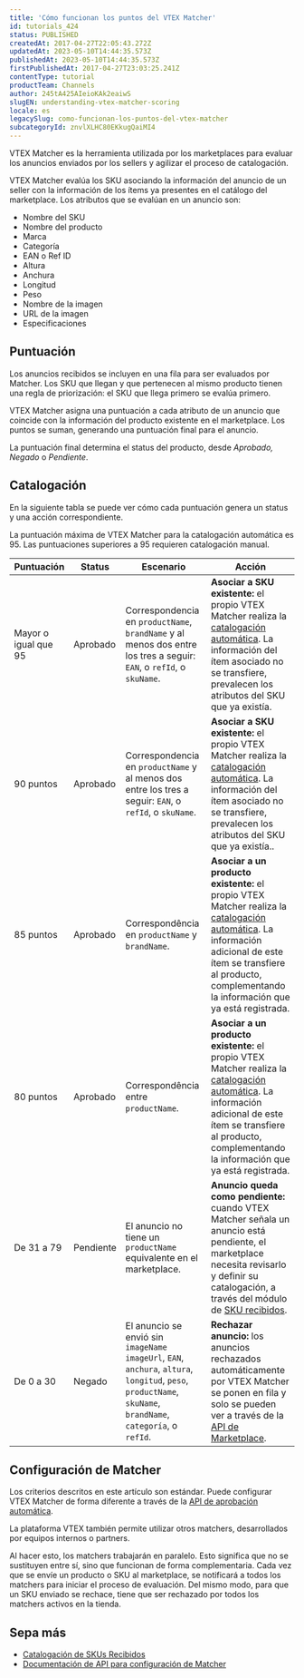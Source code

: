 ```yaml
---
title: 'Cómo funcionan los puntos del VTEX Matcher'
id: tutorials_424
status: PUBLISHED
createdAt: 2017-04-27T22:05:43.272Z
updatedAt: 2023-05-10T14:44:35.573Z
publishedAt: 2023-05-10T14:44:35.573Z
firstPublishedAt: 2017-04-27T23:03:25.241Z
contentType: tutorial
productTeam: Channels
author: 245tA425AIeioKAk2eaiwS
slugEN: understanding-vtex-matcher-scoring
locale: es
legacySlug: como-funcionan-los-puntos-del-vtex-matcher
subcategoryId: znvlXLHC80EKkugQaiMI4
---
```


VTEX Matcher es la herramienta utilizada por los marketplaces para evaluar los anuncios enviados por los sellers y agilizar el proceso de catalogación.

VTEX Matcher evalúa los SKU asociando la información del anuncio de un seller con la información de los ítems ya presentes en el catálogo del marketplace. Los atributos que se evalúan en un anuncio son:

- Nombre del SKU  
- Nombre del producto  
- Marca  
- Categoría
- EAN o Ref ID  
- Altura  
- Anchura  
- Longitud  
- Peso  
- Nombre de la imagen  
- URL de la imagen  
- Especificaciones  

## Puntuación 

Los anuncios recibidos se incluyen en una fila para ser evaluados por Matcher. Los SKU que llegan y que pertenecen al mismo producto tienen una regla de priorización: el SKU que llega primero se evalúa primero.

VTEX Matcher asigna una puntuación a cada atributo de un anuncio que coincide con la información del producto existente en el marketplace. Los puntos se suman, generando una puntuación final para el anuncio.

La puntuación final determina el status del producto, desde *Aprobado, Negado* o *Pendiente*. 

## Catalogación
En la siguiente tabla se puede ver cómo cada puntuación genera un status y una acción correspondiente.

<div class="alert alert-info">
La puntuación máxima de VTEX Matcher para la catalogación automática es 95. Las puntuaciones superiores a 95 requieren catalogación manual.
</div>

| Puntuación           | Status    | Escenario                                                                                                                                                        | Acción                                                                                                                                                                                                                                                                                                                    |
|----------------------|-----------|------------------------------------------------------------------------------------------------------------------------------------------------------------------|---------------------------------------------------------------------------------------------------------------------------------------------------------------------------------------------------------------------------------------------------------------------------------------------------------------------------|
| Mayor o igual que 95 | Aprobado  | Correspondencia en `productName`, `brandName` y al  menos dos entre los tres a seguir: `EAN`, o `refId`, o `skuName`.                                            |  **Asociar a SKU existente:** el propio VTEX Matcher realiza la [catalogación automática](/es/tutorial/manual-sku-cataloging--tutorials_396#opciones-de-catalogacion). La información del ítem asociado no se transfiere, prevalecen los atributos del SKU que ya existía.                           |
| 90 puntos            | Aprobado  | Correspondencia en `productName` y al  menos dos entre los tres a seguir: `EAN`, o `refId`, o `skuName`.                                                         |  **Asociar a SKU existente:** el propio VTEX Matcher realiza la [catalogación automática](/es/tutorial/manual-sku-cataloging--tutorials_396#opciones-de-catalogacion). La información del ítem asociado no se transfiere, prevalecen los atributos del SKU que ya existía..                          |
| 85 puntos            | Aprobado  | Correspondência en   `productName` y `brandName`.                                                                                                                | **Asociar a un producto existente:** el propio VTEX Matcher realiza la [catalogación automática](/es/tutorial/manual-sku-cataloging--tutorials_396#opciones-de-catalogacion). La información adicional de este ítem se transfiere al producto, complementando la información que ya está registrada. |
| 80 puntos            | Aprobado  | Correspondência entre  `productName`.                                                                                                                            | **Asociar a un producto existente:** el propio VTEX Matcher realiza la [catalogación automática](/es/tutorial/manual-sku-cataloging--tutorials_396#opciones-de-catalogacion). La información adicional de este ítem se transfiere al producto, complementando la información que ya está registrada. |
| De 31 a 79           | Pendiente | El anuncio no tiene un `productName` equivalente en el marketplace.                                                                                              | **Anuncio queda como pendiente:** cuando VTEX Matcher señala un anuncio está  pendiente, el marketplace necesita revisarlo y definir su catalogación, a través del módulo de [SKU recibidos](/es/tutorial/manual-sku-cataloging--tutorials_396).                                                     |
| De 0 a 30            | Negado    | El anuncio se envió sin `imageName`  `imageUrl`, `EAN`, `anchura`, `altura`, `longitud`, `peso`, `productName`, `skuName`, `brandName`, `categoría`, o `refId`.  | **Rechazar anuncio:** los anuncios rechazados automáticamente por VTEX Matcher se ponen en fila y solo se pueden ver a través de la [API de Marketplace](https://developers.vtex.com/docs/api-reference/marketplace-apis).                                                                             |

## Configuración de Matcher
Los criterios descritos en este artículo son estándar. Puede configurar VTEX Matcher de forma diferente a través de la [API de aprobación automática](https://developers.vtex.com/docs/api-reference/marketplace-apis-suggestions#put-/suggestions/configuration/autoapproval/toggle).  

La plataforma VTEX también permite utilizar otros matchers, desarrollados por equipos internos o partners.

Al hacer esto, los matchers trabajarán en paralelo. Esto significa que no se sustituyen entre sí, sino que funcionan de forma complementaria. Cada vez que se envíe un producto o SKU al marketplace, se notificará a todos los matchers para iniciar el proceso de evaluación. Del mismo modo, para que un SKU enviado se rechace, tiene que ser rechazado por todos los matchers activos en la tienda.

## Sepa más  
- [Catalogación de SKUs Recibidos](/es/tutorial/sugerindo-e-aprovando-skus--tutorials_396)
- [Documentación de API para configuración de Matcher](https://developers.vtex.com/vtex-rest-api/reference/getautoapprovevaluefromconfig) 

